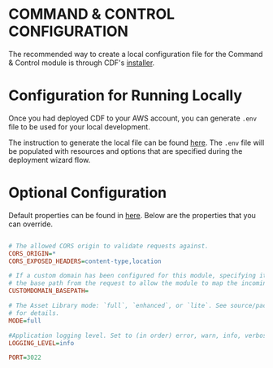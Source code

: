 # COMMAND & CONTROL CONFIGURATION

The recommended way to create a local configuration file for the Command & Control module is through CDF's [installer](../../installer/README.md#deployment-using-wizard).

# Configuration for Running Locally

Once you had deployed CDF to your AWS account, you can generate `.env` file to be used for your local development.

The instruction to generate the local file can be found [here](../../installer/README.md#local-development). The `.env` file will be populated with resources and options that are specified during the deployment wizard flow.

# Optional Configuration

Default properties can be found in [here](../src/config/.env.defaults). Below are the properties that you can override.

```ini

# The allowed CORS origin to validate requests against.
CORS_ORIGIN=*
CORS_EXPOSED_HEADERS=content-type,location

# If a custom domain has been configured for this module, specifying its base path here will remove
# the base path from the request to allow the module to map the incoming request to the correct lambda handler
CUSTOMDOMAIN_BASEPATH=

# The Asset Library mode: `full`, `enhanced`, or `lite`. See source/packages/services/assetlibrary/docs/modes.md
# for details.
MODE=full

#Application logging level. Set to (in order) error, warn, info, verbose, debug  or silly.
LOGGING_LEVEL=info

PORT=3022

```
